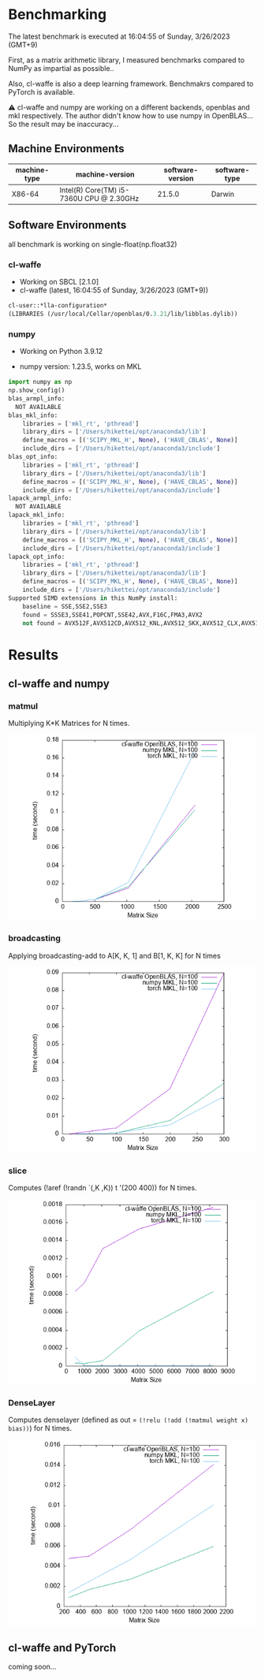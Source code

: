 # Benchmarking

The latest benchmark is executed at 16:04:55 of Sunday, 3/26/2023 (GMT+9)

First, as a matrix arithmetic library, I measured benchmarks compared to NumPy as impartial as possible..

Also, cl-waffe is also a deep learning framework. Benchmakrs compared to PyTorch is available.

⚠️ cl-waffe and numpy are working on a different backends, openblas and mkl respectively. The author didn't know how to use numpy in OpenBLAS... So the result may be inaccuracy...

## Machine Environments

|machine-type|machine-version|software-version|software-type|
|---|---|---|---|
|X86-64|Intel(R) Core(TM) i5-7360U CPU @ 2.30GHz|21.5.0|Darwin|

## Software Environments



all benchmark is working on single-float(np.float32)

### cl-waffe

- Working on SBCL [2.1.0]
- cl-waffe (latest, 16:04:55 of Sunday, 3/26/2023 (GMT+9))

```lisp
cl-user::*lla-configuration*
(LIBRARIES (/usr/local/Cellar/openblas/0.3.21/lib/libblas.dylib))
```
### numpy

- Working on Python 3.9.12

- numpy version: 1.23.5, works on MKL

```python
import numpy as np
np.show_config()
blas_armpl_info:
  NOT AVAILABLE
blas_mkl_info:
    libraries = ['mkl_rt', 'pthread']
    library_dirs = ['/Users/hikettei/opt/anaconda3/lib']
    define_macros = [('SCIPY_MKL_H', None), ('HAVE_CBLAS', None)]
    include_dirs = ['/Users/hikettei/opt/anaconda3/include']
blas_opt_info:
    libraries = ['mkl_rt', 'pthread']
    library_dirs = ['/Users/hikettei/opt/anaconda3/lib']
    define_macros = [('SCIPY_MKL_H', None), ('HAVE_CBLAS', None)]
    include_dirs = ['/Users/hikettei/opt/anaconda3/include']
lapack_armpl_info:
  NOT AVAILABLE
lapack_mkl_info:
    libraries = ['mkl_rt', 'pthread']
    library_dirs = ['/Users/hikettei/opt/anaconda3/lib']
    define_macros = [('SCIPY_MKL_H', None), ('HAVE_CBLAS', None)]
    include_dirs = ['/Users/hikettei/opt/anaconda3/include']
lapack_opt_info:
    libraries = ['mkl_rt', 'pthread']
    library_dirs = ['/Users/hikettei/opt/anaconda3/lib']
    define_macros = [('SCIPY_MKL_H', None), ('HAVE_CBLAS', None)]
    include_dirs = ['/Users/hikettei/opt/anaconda3/include']
Supported SIMD extensions in this NumPy install:
    baseline = SSE,SSE2,SSE3
    found = SSSE3,SSE41,POPCNT,SSE42,AVX,F16C,FMA3,AVX2
    not found = AVX512F,AVX512CD,AVX512_KNL,AVX512_SKX,AVX512_CLX,AVX512_CNL,AVX512_ICL
```

# Results

## cl-waffe and numpy

### matmul

Multiplying K*K Matrices for N times.

![result](./results/mm.png)
### broadcasting

Applying broadcasting-add to A[K, K, 1] and B[1, K, K] for N times

![result](./results/broadcasting.png)
### slice

Computes (!aref (!randn `(,K ,K)) t '(200 400)) for N times.

![result](./results/slice.png)
### DenseLayer

Computes denselayer (defined as out = `(!relu (!add (!matmul weight x) bias))`) for N times.

![result](./results/denselayer.png)
## cl-waffe and PyTorch

coming soon...

